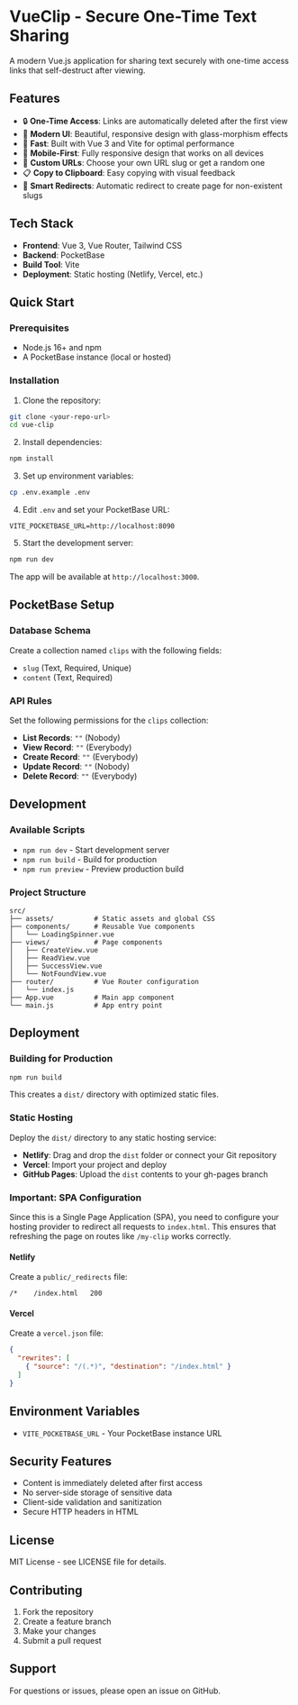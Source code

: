 # VueClip - Secure One-Time Text Sharing

A modern Vue.js application for sharing text securely with one-time access links that self-destruct after viewing.

## Features

- 🔒 **One-Time Access**: Links are automatically deleted after the first view
- 🎨 **Modern UI**: Beautiful, responsive design with glass-morphism effects
- 🚀 **Fast**: Built with Vue 3 and Vite for optimal performance
- 📱 **Mobile-First**: Fully responsive design that works on all devices
- 🔧 **Custom URLs**: Choose your own URL slug or get a random one
- 📋 **Copy to Clipboard**: Easy copying with visual feedback
- 🔄 **Smart Redirects**: Automatic redirect to create page for non-existent slugs

## Tech Stack

- **Frontend**: Vue 3, Vue Router, Tailwind CSS
- **Backend**: PocketBase
- **Build Tool**: Vite
- **Deployment**: Static hosting (Netlify, Vercel, etc.)

## Quick Start

### Prerequisites

- Node.js 16+ and npm
- A PocketBase instance (local or hosted)

### Installation

1. Clone the repository:
```bash
git clone <your-repo-url>
cd vue-clip
```

2. Install dependencies:
```bash
npm install
```

3. Set up environment variables:
```bash
cp .env.example .env
```

4. Edit `.env` and set your PocketBase URL:
```
VITE_POCKETBASE_URL=http://localhost:8090
```

5. Start the development server:
```bash
npm run dev
```

The app will be available at `http://localhost:3000`.

## PocketBase Setup

### Database Schema

Create a collection named `clips` with the following fields:

- `slug` (Text, Required, Unique)
- `content` (Text, Required)

### API Rules

Set the following permissions for the `clips` collection:

- **List Records**: `""` (Nobody)
- **View Record**: `""` (Everybody)
- **Create Record**: `""` (Everybody)
- **Update Record**: `""` (Nobody)
- **Delete Record**: `""` (Everybody)

## Development

### Available Scripts

- `npm run dev` - Start development server
- `npm run build` - Build for production
- `npm run preview` - Preview production build

### Project Structure

```
src/
├── assets/          # Static assets and global CSS
├── components/      # Reusable Vue components
│   └── LoadingSpinner.vue
├── views/           # Page components
│   ├── CreateView.vue
│   ├── ReadView.vue
│   ├── SuccessView.vue
│   └── NotFoundView.vue
├── router/          # Vue Router configuration
│   └── index.js
├── App.vue          # Main app component
└── main.js          # App entry point
```

## Deployment

### Building for Production

```bash
npm run build
```

This creates a `dist/` directory with optimized static files.

### Static Hosting

Deploy the `dist/` directory to any static hosting service:

- **Netlify**: Drag and drop the `dist` folder or connect your Git repository
- **Vercel**: Import your project and deploy
- **GitHub Pages**: Upload the `dist` contents to your gh-pages branch

### Important: SPA Configuration

Since this is a Single Page Application (SPA), you need to configure your hosting provider to redirect all requests to `index.html`. This ensures that refreshing the page on routes like `/my-clip` works correctly.

#### Netlify
Create a `public/_redirects` file:
```
/*    /index.html   200
```

#### Vercel
Create a `vercel.json` file:
```json
{
  "rewrites": [
    { "source": "/(.*)", "destination": "/index.html" }
  ]
}
```

## Environment Variables

- `VITE_POCKETBASE_URL` - Your PocketBase instance URL

## Security Features

- Content is immediately deleted after first access
- No server-side storage of sensitive data
- Client-side validation and sanitization
- Secure HTTP headers in HTML

## License

MIT License - see LICENSE file for details.

## Contributing

1. Fork the repository
2. Create a feature branch
3. Make your changes
4. Submit a pull request

## Support

For questions or issues, please open an issue on GitHub.